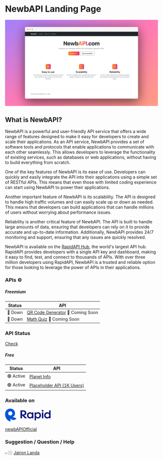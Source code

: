 # NewbAPI Landing Page

![Image](screenshot/newbapi-ss.png)


<!-- ![RapidAPI](screenshot/blue_logo_f50bced105.svg) -->

## What is NewbAPI?

NewbAPI is a powerful and user-friendly API service that offers a wide range of features designed to make it easy for developers to create and scale their applications. As an API service, NewbAPI provides a set of software tools and protocols that enable applications to communicate with each other seamlessly. This allows developers to leverage the functionality of existing services, such as databases or web applications, without having to build everything from scratch.

One of the key features of NewbAPI is its ease of use. Developers can quickly and easily integrate the API into their applications using a simple set of RESTful APIs. This means that even those with limited coding experience can start using NewbAPI to power their applications.

Another important feature of NewbAPI is its scalability. The API is designed to handle high traffic volumes and can easily scale up or down as needed. This means that developers can build applications that can handle millions of users without worrying about performance issues.

Reliability is another critical feature of NewbAPI. The API is built to handle large amounts of data, ensuring that developers can rely on it to provide accurate and up-to-date information. Additionally, NewbAPI provides 24/7 monitoring and support, ensuring that any issues are quickly resolved.

NewbAPI is available on the [RapidAPI Hub](https://rapidapi.com/user/newbAPIOfficial), the world's largest API hub. RapidAPI provides developers with a single API key and dashboard, making it easy to find, test, and connect to thousands of APIs. With over three million developers using RapidAPI, NewbAPI is a trusted and reliable option for those looking to leverage the power of APIs in their applications.

### APIs ⚙️
##### Freemium

| Status | API |
| ------ | ----------- |
| 🔴 Down | [QR Code Generator](#) 🚧 Coming Soon  |
| 🔴 Down | [Math Quiz](#) 🚧 Coming Soon |

### API Status

[Check](https://status.newbapi.com/status/free-api)

##### Free
| Status | API |
| --- | ----------- |
| 🟢 Active | [Planet Info](https://rapidapi.com/newbAPIOfficial/api/planets-info-by-newbapi/)  |
| 🟢 Active | [Placeholder API (1K Users)](https://newbapi.com/fake-api) |

### Available on

<img src="screenshot/blue_logo_f50bced105.svg" width="150">

[newbAPIOfficial](https://rapidapi.com/user/newbAPIOfficial)

### Suggestion / Question / Help

👉🏼 [Jairon Landa](https://twitter.com/jaironlanda)
